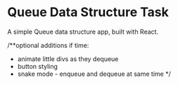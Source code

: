 # Queue Data Structure Task

A simple Queue data structure app, built with React.



/**optional additions if time:
 * animate little divs as they dequeue
 * button styling
 * snake mode - enqueue and dequeue at same time
 */